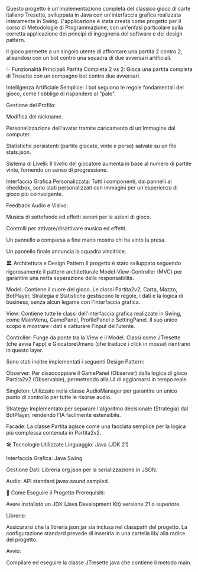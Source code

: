 Questo progetto è un'implementazione completa del classico gioco di carte italiano Tresette, sviluppata in Java con un'interfaccia grafica realizzata interamente in Swing. L'applicazione è stata creata come progetto per il corso di Metodologie di Programmazione, con un'enfasi particolare sulla corretta applicazione dei principi di ingegneria del software e dei design pattern.

Il gioco permette a un singolo utente di affrontare una partita 2 contro 2, alleandosi con un bot contro una squadra di due avversari artificiali.

✨ Funzionalità Principali
Partita Completa 2 vs 2: Gioca una partita completa di Tresette con un compagno bot contro due avversari.

Intelligenza Artificiale Semplice: I bot seguono le regole fondamentali del gioco, come l'obbligo di rispondere al "palo".

Gestione del Profilo:

Modifica del nickname.

Personalizzazione dell'avatar tramite caricamento di un'immagine dal computer.

Statistiche persistenti (partite giocate, vinte e perse) salvate su un file stats.json.

Sistema di Livelli: Il livello del giocatore aumenta in base al numero di partite vinte, fornendo un senso di progressione.

Interfaccia Grafica Personalizzata: Tutti i componenti, dai pannelli ai checkbox, sono stati personalizzati con immagini per un'esperienza di gioco più coinvolgente.

Feedback Audio e Visivo:

Musica di sottofondo ed effetti sonori per le azioni di gioco.

Controlli per attivare/disattivare musica ed effetti.

Un pannello a comparsa a fine mano mostra chi ha vinto la presa.

Un pannello finale annuncia la squadra vincitrice.

🏛️ Architettura e Design Pattern
Il progetto è stato sviluppato seguendo rigorosamente il pattern architetturale Model-View-Controller (MVC) per garantire una netta separazione delle responsabilità.

Model: Contiene il cuore del gioco. Le classi Partita2v2, Carta, Mazzo, BotPlayer, Strategia e Statistiche gestiscono le regole, i dati e la logica di business, senza alcun legame con l'interfaccia grafica.

View: Contiene tutte le classi dell'interfaccia grafica realizzate in Swing, come MainMenu, GamePanel, ProfilePanel e SettingPanel. Il suo unico scopo è mostrare i dati e catturare l'input dell'utente.

Controller: Funge da ponte tra la View e il Model. Classi come JTresette (che avvia l'app) e GiocatoreUmano (che traduce i click in mosse) rientrano in questo layer.

Sono stati inoltre implementati i seguenti Design Pattern:

Observer: Per disaccoppiare il GamePanel (Observer) dalla logica di gioco Partita2v2 (Observable), permettendo alla UI di aggiornarsi in tempo reale.

Singleton: Utilizzato nella classe AudioManager per garantire un unico punto di controllo per tutte le risorse audio.

Strategy: Implementato per separare l'algoritmo decisionale (Strategia) dal BotPlayer, rendendo l'IA facilmente estensibile.

Facade: La classe Partita agisce come una facciata semplice per la logica più complessa contenuta in Partita2v2.

🛠️ Tecnologie Utilizzate
Linguaggio: Java (JDK 21)

Interfaccia Grafica: Java Swing

Gestione Dati: Libreria org.json per la serializzazione in JSON.

Audio: API standard javax.sound.sampled.

🚀 Come Eseguire il Progetto
Prerequisiti:

Avere installato un JDK (Java Development Kit) versione 21 o superiore.

Librerie:

Assicurarsi che la libreria json.jar sia inclusa nel classpath del progetto. La configurazione standard prevede di inserirla in una cartella lib/ alla radice del progetto.

Avvio:

Compilare ed eseguire la classe JTresette.java che contiene il metodo main.
